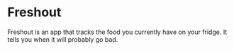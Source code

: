 # Freshout
Freshout is an app that tracks the food you currently have on your fridge. It tells you when it will probably go bad.
